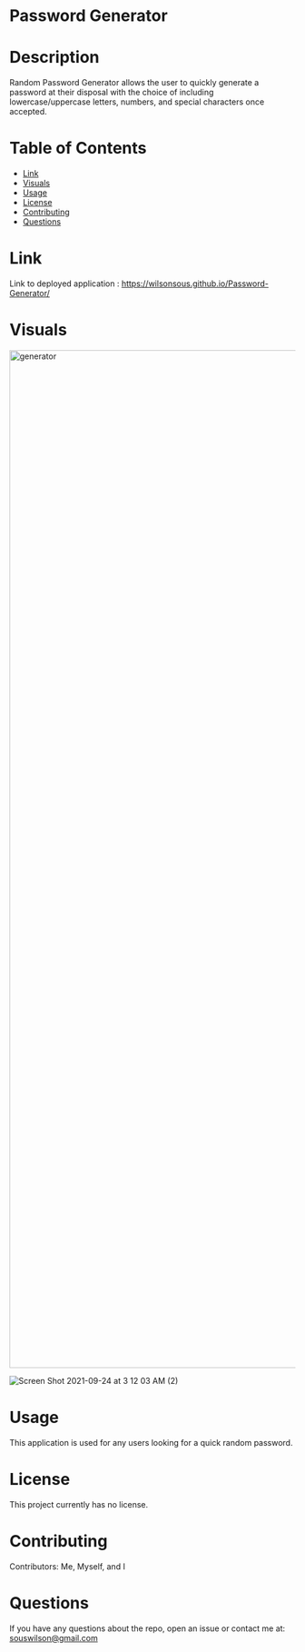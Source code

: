 # Password Generator

 # Description
   Random Password Generator allows the user to quickly generate a password at their disposal with the choice of including lowercase/uppercase letters, numbers, and   special characters once accepted.
  

  # Table of Contents 
  * [Link](#Link)
  * [Visuals](#Visuals)
  * [Usage](#usage)
  * [License](#license)
  * [Contributing](#contributing)
  * [Questions](#questions)
  
  # Link 
  Link to deployed application : https://wilsonsous.github.io/Password-Generator/
  # Visuals
  <img width="1792" alt="generator" src="https://user-images.githubusercontent.com/78562158/134107660-2824c3e2-4057-4c00-a174-f2f53d19fe5e.png">
  
  ![Screen Shot 2021-09-24 at 3 12 03 AM (2)](https://user-images.githubusercontent.com/78562158/134633495-99da2d2b-de70-4382-b751-82b681054425.png)

  
  # Usage
  ​This application is used for any users looking for a quick random password.
  
  # License
  This project currently has no license.
  
  # Contributing
  ​Contributors: Me, Myself, and I
  
  # Questions
  If you have any questions about the repo, open an issue or contact me at: souswilson@gmail.com
